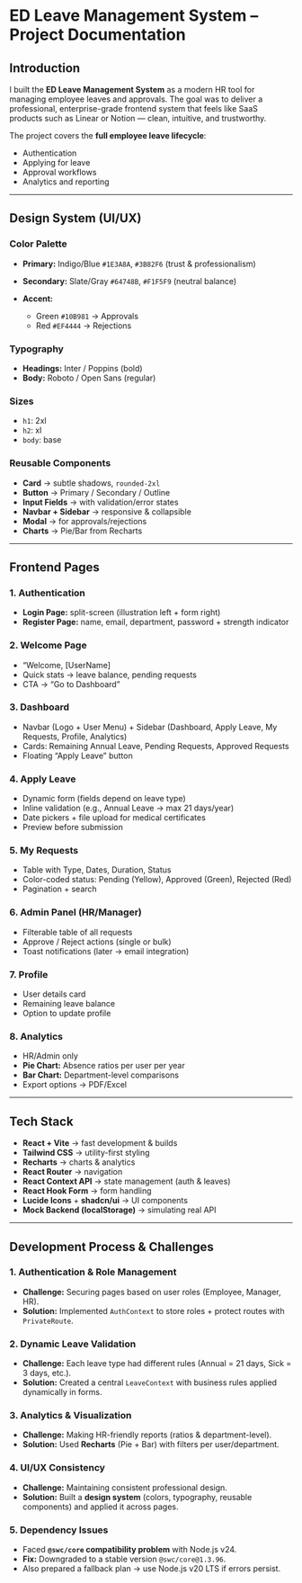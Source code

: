 # ED Leave Management System – Project Documentation

## Introduction

I built the **ED Leave Management System** as a modern HR tool for managing employee leaves and approvals.
The goal was to deliver a professional, enterprise-grade frontend system that feels like SaaS products such as Linear or Notion — clean, intuitive, and trustworthy.

The project covers the **full employee leave lifecycle**:

* Authentication
* Applying for leave
* Approval workflows
* Analytics and reporting

---

## Design System (UI/UX)

### Color Palette

* **Primary:** Indigo/Blue `#1E3A8A`, `#3B82F6` (trust & professionalism)
* **Secondary:** Slate/Gray `#64748B`, `#F1F5F9` (neutral balance)
* **Accent:**

  * Green `#10B981` → Approvals
  * Red `#EF4444` → Rejections

### Typography

* **Headings:** Inter / Poppins (bold)
* **Body:** Roboto / Open Sans (regular)

### Sizes

* `h1`: 2xl
* `h2`: xl
* `body`: base

### Reusable Components

* **Card** → subtle shadows, `rounded-2xl`
* **Button** → Primary / Secondary / Outline
* **Input Fields** → with validation/error states
* **Navbar + Sidebar** → responsive & collapsible
* **Modal** → for approvals/rejections
* **Charts** → Pie/Bar from Recharts

---

## Frontend Pages

### 1. Authentication

* **Login Page:** split-screen (illustration left + form right)
* **Register Page:** name, email, department, password + strength indicator

### 2. Welcome Page

* “Welcome, \[UserName]
* Quick stats → leave balance, pending requests
* CTA → “Go to Dashboard”

### 3. Dashboard

* Navbar (Logo + User Menu) + Sidebar (Dashboard, Apply Leave, My Requests, Profile, Analytics)
* Cards: Remaining Annual Leave, Pending Requests, Approved Requests
* Floating “Apply Leave” button

### 4. Apply Leave

* Dynamic form (fields depend on leave type)
* Inline validation (e.g., Annual Leave → max 21 days/year)
* Date pickers + file upload for medical certificates
* Preview before submission

### 5. My Requests

* Table with Type, Dates, Duration, Status
* Color-coded status: Pending (Yellow), Approved (Green), Rejected (Red)
* Pagination + search

### 6. Admin Panel (HR/Manager)

* Filterable table of all requests
* Approve / Reject actions (single or bulk)
* Toast notifications (later → email integration)

### 7. Profile

* User details card
* Remaining leave balance
* Option to update profile

### 8. Analytics

* HR/Admin only
* **Pie Chart:** Absence ratios per user per year
* **Bar Chart:** Department-level comparisons
* Export options → PDF/Excel

---

##  Tech Stack

* **React + Vite** → fast development & builds
* **Tailwind CSS** → utility-first styling
* **Recharts** → charts & analytics
* **React Router** → navigation
* **React Context API** → state management (auth & leaves)
* **React Hook Form** → form handling
* **Lucide Icons** + **shadcn/ui** → UI components
* **Mock Backend (localStorage)** → simulating real API

---

## Development Process & Challenges

### 1. Authentication & Role Management

* **Challenge:** Securing pages based on user roles (Employee, Manager, HR).
* **Solution:** Implemented `AuthContext` to store roles + protect routes with `PrivateRoute`.

### 2. Dynamic Leave Validation

* **Challenge:** Each leave type had different rules (Annual = 21 days, Sick = 3 days, etc.).
* **Solution:** Created a central `LeaveContext` with business rules applied dynamically in forms.

### 3. Analytics & Visualization

* **Challenge:** Making HR-friendly reports (ratios & department-level).
* **Solution:** Used **Recharts** (Pie + Bar) with filters per user/department.

### 4. UI/UX Consistency

* **Challenge:** Maintaining consistent professional design.
* **Solution:** Built a **design system** (colors, typography, reusable components) and applied it across pages.

### 5. Dependency Issues

* Faced **`@swc/core` compatibility problem** with Node.js v24.
* **Fix:** Downgraded to a stable version `@swc/core@1.3.96`.
* Also prepared a fallback plan → use Node.js v20 LTS if errors persist.
